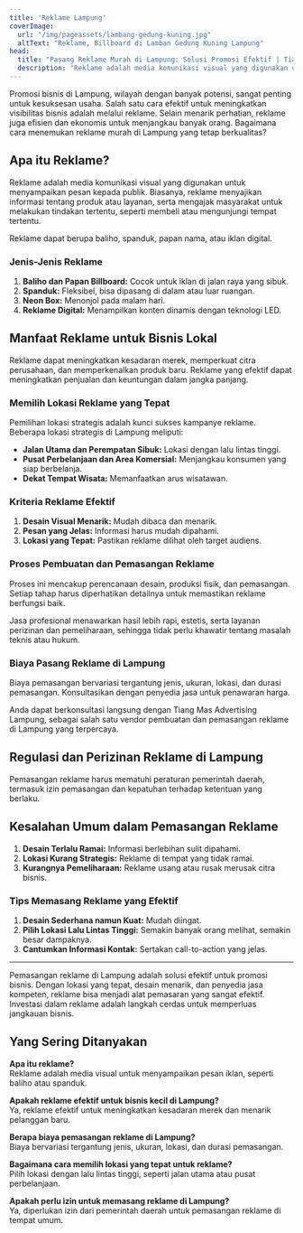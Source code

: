 ```yaml
---
title: 'Reklame Lampung'
coverImage:
  url: "/img/pageassets/lambang-gedung-kuning.jpg"
  altText: "Reklame, Billboard di Lamban Gedung Kuning Lampung"
head:
  title: "Pasang Reklame Murah di Lampung: Solusi Promosi Efektif | Tiangmas Advertising Lampung"
  description: "Reklame adalah media komunikasi visual yang digunakan untuk menyampaikan pesan kepada publik. Reklame dapat berupa baliho, spanduk, papan nama, atau iklan digital."
---
```

Promosi bisnis di Lampung, wilayah dengan banyak potensi, sangat penting untuk kesuksesan usaha. Salah satu cara efektif untuk meningkatkan visibilitas bisnis adalah melalui reklame. Selain menarik perhatian, reklame juga efisien dan ekonomis untuk menjangkau banyak orang. Bagaimana cara menemukan reklame murah di Lampung yang tetap berkualitas?

## Apa itu Reklame?

Reklame adalah media komunikasi visual yang digunakan untuk menyampaikan pesan kepada publik. Biasanya, reklame menyajikan informasi tentang produk atau layanan, serta mengajak masyarakat untuk melakukan tindakan tertentu, seperti membeli atau mengunjungi tempat tertentu. 

Reklame dapat berupa baliho, spanduk, papan nama, atau iklan digital.

### Jenis-Jenis Reklame

1. **Baliho dan Papan Billboard:** Cocok untuk iklan di jalan raya yang sibuk.
2. **Spanduk:** Fleksibel, bisa dipasang di dalam atau luar ruangan.
3. **Neon Box:** Menonjol pada malam hari.
4. **Reklame Digital:** Menampilkan konten dinamis dengan teknologi LED.

## Manfaat Reklame untuk Bisnis Lokal

Reklame dapat meningkatkan kesadaran merek, memperkuat citra perusahaan, dan memperkenalkan produk baru. Reklame yang efektif dapat meningkatkan penjualan dan keuntungan dalam jangka panjang.

### Memilih Lokasi Reklame yang Tepat

Pemilihan lokasi strategis adalah kunci sukses kampanye reklame. Beberapa lokasi strategis di Lampung meliputi:

- **Jalan Utama dan Perempatan Sibuk:** Lokasi dengan lalu lintas tinggi.
- **Pusat Perbelanjaan dan Area Komersial:** Menjangkau konsumen yang siap berbelanja.
- **Dekat Tempat Wisata:** Memanfaatkan arus wisatawan.

### Kriteria Reklame Efektif

1. **Desain Visual Menarik:** Mudah dibaca dan menarik.
2. **Pesan yang Jelas:** Informasi harus mudah dipahami.
3. **Lokasi yang Tepat:** Pastikan reklame dilihat oleh target audiens.

### Proses Pembuatan dan Pemasangan Reklame

Proses ini mencakup perencanaan desain, produksi fisik, dan pemasangan. Setiap tahap harus diperhatikan detailnya untuk memastikan reklame berfungsi baik.

Jasa profesional menawarkan hasil lebih rapi, estetis, serta layanan perizinan dan pemeliharaan, sehingga tidak perlu khawatir tentang masalah teknis atau hukum.

### Biaya Pasang Reklame di Lampung

Biaya pemasangan bervariasi tergantung jenis, ukuran, lokasi, dan durasi pemasangan. Konsultasikan dengan penyedia jasa untuk penawaran harga. 

Anda dapat berkonsultasi langsung dengan Tiang Mas Advertising Lampung, sebagai salah satu vendor pembuatan dan pemasangan reklame di Lampung yang terpercaya.

## Regulasi dan Perizinan Reklame di Lampung

Pemasangan reklame harus mematuhi peraturan pemerintah daerah, termasuk izin pemasangan dan kepatuhan terhadap ketentuan yang berlaku.

## Kesalahan Umum dalam Pemasangan Reklame

1. **Desain Terlalu Ramai:** Informasi berlebihan sulit dipahami.
2. **Lokasi Kurang Strategis:** Reklame di tempat yang tidak ramai.
3. **Kurangnya Pemeliharaan:** Reklame usang atau rusak merusak citra bisnis.

### Tips Memasang Reklame yang Efektif

1. **Desain Sederhana namun Kuat:** Mudah diingat.
2. **Pilih Lokasi Lalu Lintas Tinggi:** Semakin banyak orang melihat, semakin besar dampaknya.
3. **Cantumkan Informasi Kontak:** Sertakan call-to-action yang jelas.

---

Pemasangan reklame di Lampung adalah solusi efektif untuk promosi bisnis. Dengan lokasi yang tepat, desain menarik, dan penyedia jasa kompeten, reklame bisa menjadi alat pemasaran yang sangat efektif. Investasi dalam reklame adalah langkah cerdas untuk memperluas jangkauan bisnis.

## Yang Sering Ditanyakan

**Apa itu reklame?**  
Reklame adalah media visual untuk menyampaikan pesan iklan, seperti baliho atau spanduk.

**Apakah reklame efektif untuk bisnis kecil di Lampung?**  
Ya, reklame efektif untuk meningkatkan kesadaran merek dan menarik pelanggan baru.

**Berapa biaya pemasangan reklame di Lampung?**  
Biaya bervariasi tergantung jenis, ukuran, lokasi, dan durasi pemasangan.

**Bagaimana cara memilih lokasi yang tepat untuk reklame?**  
Pilih lokasi dengan lalu lintas tinggi, seperti jalan utama atau pusat perbelanjaan.

**Apakah perlu izin untuk memasang reklame di Lampung?**  
Ya, diperlukan izin dari pemerintah daerah untuk pemasangan reklame di tempat umum.